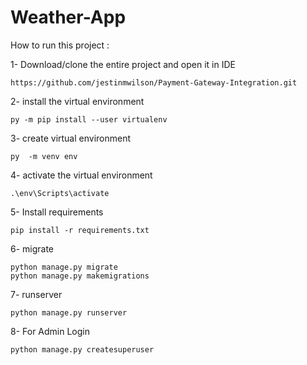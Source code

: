 # Weather-App


How to run this project :

1- Download/clone the entire project and open it in IDE

    https://github.com/jestinmwilson/Payment-Gateway-Integration.git
 
2- install the virtual environment

    py -m pip install --user virtualenv

3- create virtual environment
   
    py  -m venv env
   
4- activate the virtual environment
        
    .\env\Scripts\activate
    
5- Install requirements
   
    pip install -r requirements.txt

6- migrate 
   
    python manage.py migrate
    python manage.py makemigrations
7- runserver

    python manage.py runserver

8- For Admin Login
    
    python manage.py createsuperuser
